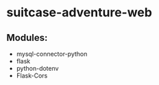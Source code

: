 # suitcase-adventure-web

## Modules:
* mysql-connector-python
* flask
* python-dotenv
* Flask-Cors
